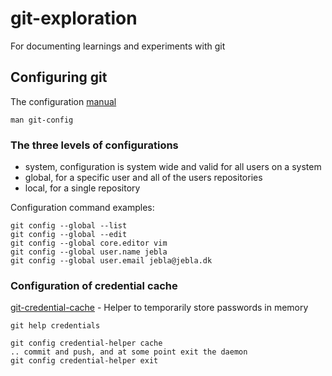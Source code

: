 # git-exploration
For documenting learnings and experiments with git

## Configuring git
The configuration [manual](htps://git-scm.com/book/tr/v2/Customizing-Git-Git-Configuration)

    man git-config

### The three levels of configurations
 - system, configuration is system wide and valid for all users on a system
 - global, for a specific user and all of the users repositories
 - local, for a single repository

Configuration command examples:

    git config --global --list
    git config --global --edit
    git config --global core.editor vim
    git config --global user.name jebla
    git config --global user.email jebla@jebla.dk
    
### Configuration of credential cache
[git-credential-cache](https://git-scm.com/docs/git-credential-cache) - Helper to temporarily store passwords in memory

    git help credentials

    git config credential-helper cache 
    .. commit and push, and at some point exit the daemon
    git config credential-helper exit
